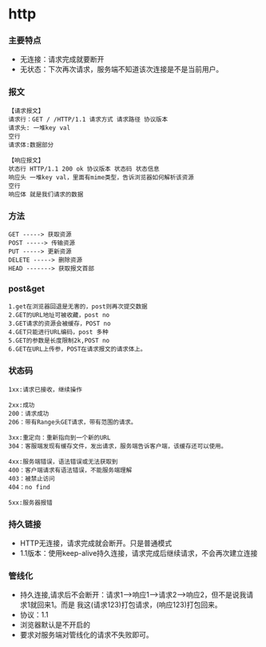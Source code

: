 # http

### 主要特点

* 无连接：请求完成就要断开
* 无状态：下次再次请求，服务端不知道该次连接是不是当前用户。

### 报文

```
【请求报文】
请求行：GET / /HTTP/1.1 请求方式 请求路径 协议版本
请求头: 一堆key val
空行
请求体:数据部分

【响应报文】
状态行 HTTP/1.1 200 ok 协议版本 状态码 状态信息
响应头 一堆key val，里面有mime类型，告诉浏览器如何解析该资源
空行
响应体 就是我们请求的数据
```

### 方法

```
GET -----> 获取资源
POST -----> 传输资源
PUT -----> 更新资源
DELETE -----> 删除资源
HEAD -------> 获取报文首部
```

### post&get

```
1.get在浏览器回退是无害的，post则再次提交数据
2.GET的URL地址可被收藏，post no
3.GET请求的资源会被缓存，POST no
4.GET只能进行URL编码，post 多种
5.GET的参数是长度限制2k,POST no
6.GET在URL上传参，POST在请求报文的请求体上。
```

### 状态码

```
1xx:请求已接收，继续操作

2xx:成功
200：请求成功
206：带有Range头GET请求，带有范围的请求。

3xx:重定向：重新指向到一个新的URL
304：客服端发现有缓存文件，发出请求，服务端告诉客户端，该缓存还可以使用。

4xx:服务端错误，语法错误或无法获取到
400：客户端请求有语法错误，不能服务端理解
403：被禁止访问
404：no find

5xx:服务器报错
```

### 持久链接

* HTTP无连接，请求完成就会断开。只是普通模式
* 1.1版本：使用keep-alive持久连接，请求完成后继续请求，不会再次建立连接

### 管线化

* 持久连接,请求后不会断开：请求1-->响应1-->请求2-->响应2，但不是说我请求1就回来1。而是 我这(请求123)打包请求，(响应123)打包回来。
* 协议：1.1
* 浏览器默认是不开启的
* 要求对服务端对管线化的请求不失败即可。